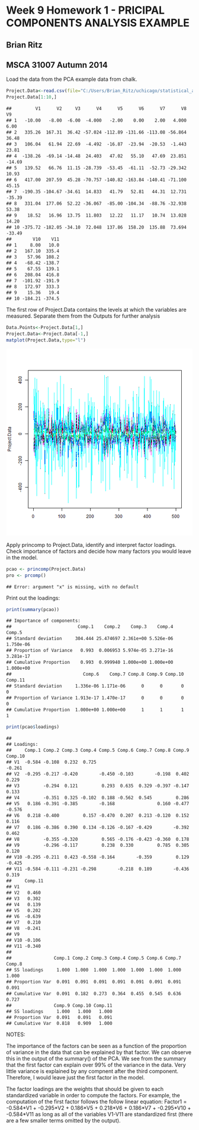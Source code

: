 Week 9 Homework 1 - PRICIPAL COMPONENTS ANALYSIS EXAMPLE
========================================================
Brian Ritz
--------------------------------------------------------
MSCA 31007 Autumn 2014
--------------------------------------------------------

Load the data from the PCA example data from chalk.


```r
Project.Data<-read.csv(file="C:/Users/Brian_Ritz/uchicago/statistical_analysis/hw/PCA_ExampleData.csv",header=TRUE,sep=",")
Project.Data[1:10,]
```

```
##         V1      V2     V3      V4      V5      V6      V7      V8     V9
## 1   -10.00   -8.00  -6.00  -4.000   -2.00    0.00    2.00   4.000   6.00
## 2   335.26  167.31  36.42 -57.024 -112.89 -131.66 -113.08 -56.864  36.48
## 3   106.04   61.94  22.69  -4.492  -16.87  -23.94  -20.53  -1.443  23.81
## 4  -138.26  -69.14 -14.48  24.403   47.02   55.10   47.69  23.851 -14.69
## 5   139.52   66.76  11.15 -28.739  -53.45  -61.11  -52.73 -29.342  10.93
## 6   417.00  207.59  45.28 -70.757 -140.82 -163.84 -140.41 -71.100  45.15
## 7  -190.35 -104.67 -34.61  14.833   41.79   52.81   44.31  12.731 -35.39
## 8   331.04  177.06  52.22 -36.067  -85.00 -104.34  -88.76 -32.938  53.38
## 9    18.52   16.96  13.75  11.803   12.22   11.17   10.74  13.028  14.20
## 10 -375.72 -182.05 -34.10  72.048  137.86  158.20  135.88  73.694 -33.49
##        V10    V11
## 1     8.00   10.0
## 2   167.10  335.4
## 3    57.96  108.2
## 4   -68.42 -138.7
## 5    67.55  139.1
## 6   208.04  416.8
## 7  -101.92 -191.9
## 8   172.97  333.3
## 9    15.36   19.4
## 10 -184.21 -374.5
```

The first row of Project.Data contains the levels at which the variables are measured.
Separate them from the Outputs for further analysis


```r
Data.Points<-Project.Data[1,]
Project.Data<-Project.Data[-1,]
matplot(Project.Data,type="l")
```

![plot of chunk unnamed-chunk-2](figure/unnamed-chunk-2.png) 

Apply princomp to Project.Data, identify and interpret factor loadings. Check importance of factors and decide how many factors you would leave in the model.


```r
pcao <- princomp(Project.Data)
pro <- prcomp()
```

```
## Error: argument "x" is missing, with no default
```

Print out the loadings:


```r
print(summary(pcao))
```

```
## Importance of components:
##                         Comp.1    Comp.2    Comp.3    Comp.4    Comp.5
## Standard deviation     304.444 25.474697 2.361e+00 5.526e-06 1.750e-06
## Proportion of Variance   0.993  0.006953 5.974e-05 3.271e-16 3.281e-17
## Cumulative Proportion    0.993  0.999940 1.000e+00 1.000e+00 1.000e+00
##                           Comp.6    Comp.7 Comp.8 Comp.9 Comp.10 Comp.11
## Standard deviation     1.336e-06 1.171e-06      0      0       0       0
## Proportion of Variance 1.913e-17 1.470e-17      0      0       0       0
## Cumulative Proportion  1.000e+00 1.000e+00      1      1       1       1
```

```r
print(pcao$loadings)
```

```
## 
## Loadings:
##     Comp.1 Comp.2 Comp.3 Comp.4 Comp.5 Comp.6 Comp.7 Comp.8 Comp.9 Comp.10
## V1  -0.584 -0.108  0.232  0.725                                    -0.261 
## V2  -0.295 -0.217 -0.420        -0.450 -0.103        -0.198  0.402  0.229 
## V3         -0.294  0.121         0.293  0.635  0.329 -0.397 -0.147  0.133 
## V4         -0.351  0.325 -0.102  0.188 -0.562  0.545         0.286        
## V5   0.186 -0.391 -0.385        -0.168                0.160 -0.477 -0.576 
## V6   0.218 -0.400         0.157 -0.470  0.207  0.213 -0.120  0.152  0.116 
## V7   0.186 -0.386  0.390  0.134 -0.126 -0.167 -0.429        -0.392  0.462 
## V8         -0.355 -0.320         0.565 -0.176 -0.423 -0.360  0.178        
## V9         -0.296 -0.117         0.238  0.330         0.785  0.305  0.120 
## V10 -0.295 -0.211  0.423 -0.558 -0.164        -0.359         0.129 -0.425 
## V11 -0.584 -0.111 -0.231 -0.298        -0.218  0.189        -0.436  0.319 
##     Comp.11
## V1         
## V2   0.460 
## V3   0.302 
## V4   0.139 
## V5   0.202 
## V6  -0.639 
## V7   0.210 
## V8  -0.241 
## V9         
## V10 -0.106 
## V11 -0.340 
## 
##                Comp.1 Comp.2 Comp.3 Comp.4 Comp.5 Comp.6 Comp.7 Comp.8
## SS loadings     1.000  1.000  1.000  1.000  1.000  1.000  1.000  1.000
## Proportion Var  0.091  0.091  0.091  0.091  0.091  0.091  0.091  0.091
## Cumulative Var  0.091  0.182  0.273  0.364  0.455  0.545  0.636  0.727
##                Comp.9 Comp.10 Comp.11
## SS loadings     1.000   1.000   1.000
## Proportion Var  0.091   0.091   0.091
## Cumulative Var  0.818   0.909   1.000
```


NOTES:

The importance of the factors can be seen as a function of the proportion of variance in the data that can be explained by that factor. We can observe this in the output of the summary() of the PCA. We see from the summary that the first factor can explain over 99% of the variance in the data. Very little variance is explained by any compnent after the third component. Therefore, I would leave just the first factor in the model. 

The factor loadings are the weights that should be given to each standardized variable in order to compute the factors. For example, the computation of the first factor follows the follow linear equation: Factor1 = -0.584\*V1 + -0.295\*V2 + 0.186\*V5 + 0.218\*V6 + 0.186\*V7 + -0.295\*V10 + -0.584\*V11 as long as all of the variables V1-V11 are standardized first (there are a few smaller terms omitted by the output).

